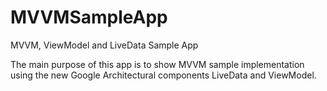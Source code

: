 # MVVMSampleApp
MVVM, ViewModel and LiveData Sample App

The main purpose of this app is to show MVVM sample implementation using the new Google Architectural components LiveData and ViewModel.

